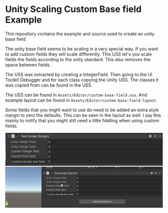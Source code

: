 # Unity Scaling Custom Base field Example 

This repository contains the example and source used to create an unity base field. 

The unity base field seems to be scaling in a very special way. If you want to add custom fields they will scale differently. This USS let's you scale fields the fields according to the unity standard. This also removes the space between fields. 

The USS was extracted by creating a IntegerField. Then going to the UI Toolkit Debugger and for each class copying the Unity USS. The classes it was copied from can be found in the USS. 

The USS can be found in `Assets/Editor/custom-base-field.uss`. And example layout can be found in `Assets/Editor/custom-base-field-layout`.

Some fields that you might want to use do need to be added an extra style margin to zero the defaults. This can be seen in the layout as well. I say this mainly to notify that you might still need a little fiddling when using custom fields. 

![Fields possible to make with the uss](custom-fields.png)
![The base field scaling correctly](custom-fields-scaling.gif)